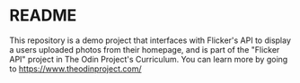 # README

This repository is a demo project that interfaces with Flicker's API to display a users uploaded photos from their homepage, and is part of the "Flicker API" project in The Odin Project's Curriculum. You can learn more by going to https://www.theodinproject.com/
